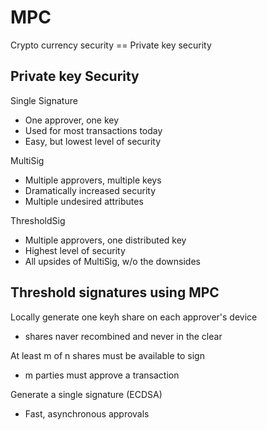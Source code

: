 # MPC

Crypto currency security == Private key security

## Private key Security 

Single Signature 

- One approver, one key
- Used for most transactions today
- Easy, but lowest level of security

MultiSig

- Multiple approvers, multiple keys
- Dramatically increased security
- Multiple undesired attributes

ThresholdSig

- Multiple approvers, one distributed key
- Highest level of security
- All upsides of MultiSig, w/o the downsides

## Threshold signatures using MPC

Locally generate one keyh share on each approver's device
- shares naver recombined and never in the clear

At least m of n shares must be available to sign
- m parties must approve a transaction

Generate a single signature (ECDSA)
- Fast, asynchronous approvals 
